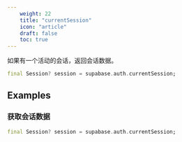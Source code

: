 ```yaml
---
    weight: 22
    title: "currentSession"
    icon: "article"
    draft: false
    toc: true
---
```


如果有一个活动的会话，返回会话数据。


```dart
final Session? session = supabase.auth.currentSession;
```


















## Examples

### 获取会话数据



```dart
final Session? session = supabase.auth.currentSession;
```
